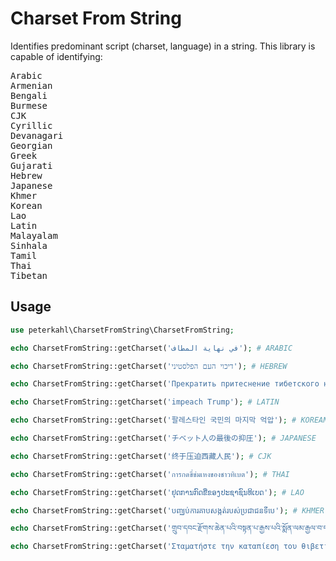 # Charset From String

Identifies predominant script (charset, language) in a string. This library is capable of identifying:

<pre>
Arabic
Armenian
Bengali
Burmese
CJK
Cyrillic
Devanagari
Georgian
Greek
Gujarati
Hebrew
Japanese
Khmer
Korean
Lao
Latin
Malayalam
Sinhala
Tamil
Thai
Tibetan
</pre>

## Usage

```php
use peterkahl\CharsetFromString\CharsetFromString;

echo CharsetFromString::getCharset('في نهاية المطاف'); # ARABIC

echo CharsetFromString::getCharset('דיכוי העם הפלסטיני'); # HEBREW

echo CharsetFromString::getCharset('Прекратить притеснение тибетского народа'); # CYRILLIC

echo CharsetFromString::getCharset('impeach Trump'); # LATIN

echo CharsetFromString::getCharset('팔레스타인 국민의 마지막 억압'); # KOREAN

echo CharsetFromString::getCharset('チベット人の最後の抑圧'); # JAPANESE

echo CharsetFromString::getCharset('终于压迫西藏人民'); # CJK

echo CharsetFromString::getCharset('การกดขี่ข่มเหงของชาวทิเบต'); # THAI

echo CharsetFromString::getCharset('ຢຸດການກົດຂີ່ຂອງປະຊາຊົນທິເບດ'); # LAO

echo CharsetFromString::getCharset('បញ្ឈប់ការគាបសង្កត់របស់ប្រជាជនទីបេ'); # KHMER

echo CharsetFromString::getCharset('གྲུབ་དབང་རྫོགས་ཆེན་པའི་བསྟན་པ་རྒྱས་པའི་སྨོན་ལམ་རྒྱལ་བ་དགྱེས་པའི་མཆོད་སྤྲིན།'); # TIBETAN

echo CharsetFromString::getCharset('Σταματήστε την καταπίεση του θιβετιανού λαού'); # GREEK
```
